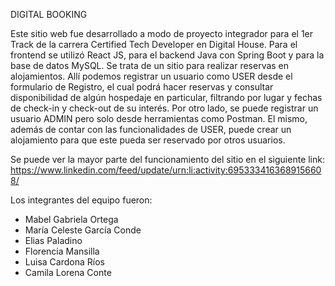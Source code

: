DIGITAL BOOKING 

Este sitio web fue desarrollado a modo de proyecto integrador para el 1er Track de la carrera Certified Tech Developer en Digital House. Para el frontend se utilizó React JS, para el backend Java con Spring Boot y para la base de datos MySQL.
Se trata de un sitio para realizar reservas en alojamientos. Allí podemos registrar un usuario como USER desde el formulario de Registro, el cual podrá hacer reservas y consultar disponibilidad de algún hospedaje en particular, filtrando por lugar y fechas de check-in y check-out de su interés. Por otro lado, se puede registrar un usuario ADMIN pero solo desde herramientas como Postman. El mismo, además de contar con las funcionalidades de USER, puede crear un alojamiento para que este pueda ser reservado por otros usuarios.

Se puede ver la mayor parte del funcionamiento del sitio en el siguiente link: https://www.linkedin.com/feed/update/urn:li:activity:6953334163689156608/

Los integrantes del equipo fueron:
- Mabel Gabriela Ortega
- María Celeste García Conde
- Elias Paladino
- Florencia Mansilla
- Luisa Cardona Ríos
- Camila Lorena Conte
